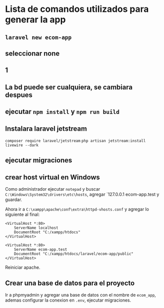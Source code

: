 # Lista de comandos utilizados para generar la app

## `laravel new ecom-app`
## seleccionar none 
## 1
## La bd puede ser cualquiera, se cambiara despues
## ejecutar `npm install` y `npm run build`
## Instalara laravel jetstream 
`composer require laravel/jetstream`
`php artisan jetstream:install livewire --dark`
## ejecutar migraciones

## crear host virtual en Windows
Como administrador ejecutar `notepad` y buscar `C:\Windows\System32\drivers\etc\hosts`, agregar `127.0.0.1       ecom-app.test y guardar.

Ahora ir a `C:\xampp\apache\conf\extra\httpd-vhosts.conf` y agregar lo siguiente al final:
```
<VirtualHost *:80>
    ServerName localhost
    DocumentRoot "C:/xampp/htdocs"
</VirtualHost>

<VirtualHost *:80>
    ServerName ecom-app.test
    DocumentRoot "C:/xampp/htdocs/laravel/ecom-app/public"
</VirtualHost>
```
Reiniciar apache.
## Crear una base de datos para el proyecto
Ir a phpmyadmin y agregar una base de datos con el nombre de `ecom_app`, ademas configurar la conexion en `.env`, ejecutar migraciones.
